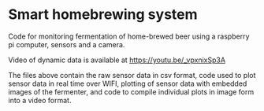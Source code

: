 # Smart homebrewing system
Code for monitoring fermentation of home-brewed beer using a raspberry pi computer, sensors and a camera.

Video of dynamic data is available at
https://youtu.be/_vpxnixSp3A

The files above contain the raw sensor data in csv format, code used to plot sensor data in real time  over WIFI, plotting of sensor data with embedded images of the fermenter, and code to compile individual plots in image form into a video format.
